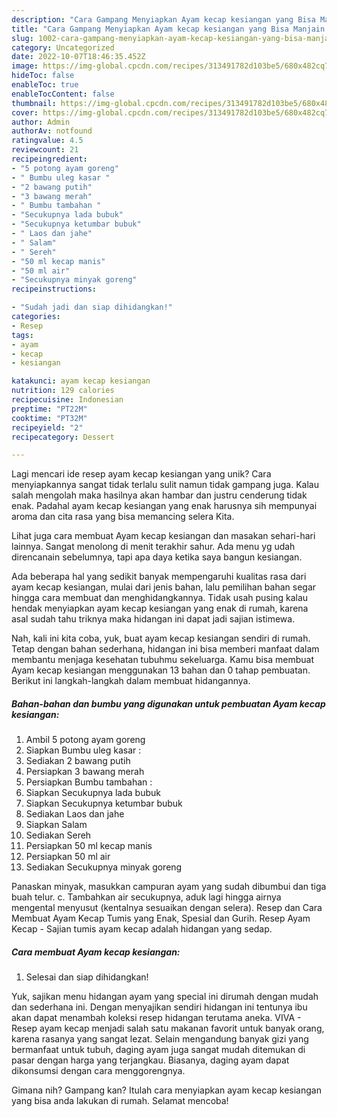 ```yaml
---
description: "Cara Gampang Menyiapkan Ayam kecap kesiangan yang Bisa Manjain Lidah"
title: "Cara Gampang Menyiapkan Ayam kecap kesiangan yang Bisa Manjain Lidah"
slug: 1002-cara-gampang-menyiapkan-ayam-kecap-kesiangan-yang-bisa-manjain-lidah
category: Uncategorized
date: 2022-10-07T18:46:35.452Z
image: https://img-global.cpcdn.com/recipes/313491782d103be5/680x482cq70/ayam-kecap-kesiangan-foto-resep-utama.jpg
hideToc: false
enableToc: true
enableTocContent: false
thumbnail: https://img-global.cpcdn.com/recipes/313491782d103be5/680x482cq70/ayam-kecap-kesiangan-foto-resep-utama.jpg
cover: https://img-global.cpcdn.com/recipes/313491782d103be5/680x482cq70/ayam-kecap-kesiangan-foto-resep-utama.jpg
author: Admin
authorAv: notfound
ratingvalue: 4.5
reviewcount: 21
recipeingredient:
- "5 potong ayam goreng"
- " Bumbu uleg kasar "
- "2 bawang putih"
- "3 bawang merah"
- " Bumbu tambahan "
- "Secukupnya lada bubuk"
- "Secukupnya ketumbar bubuk"
- " Laos dan jahe"
- " Salam"
- " Sereh"
- "50 ml kecap manis"
- "50 ml air"
- "Secukupnya minyak goreng"
recipeinstructions:

- "Sudah jadi dan siap dihidangkan!"
categories:
- Resep
tags:
- ayam
- kecap
- kesiangan

katakunci: ayam kecap kesiangan 
nutrition: 129 calories
recipecuisine: Indonesian
preptime: "PT22M"
cooktime: "PT32M"
recipeyield: "2"
recipecategory: Dessert

---
```





Lagi mencari ide resep ayam kecap kesiangan yang unik? Cara menyiapkannya sangat tidak terlalu sulit namun tidak gampang juga. Kalau salah mengolah maka hasilnya akan hambar dan justru cenderung tidak enak. Padahal ayam kecap kesiangan yang enak harusnya sih mempunyai aroma dan cita rasa yang bisa memancing selera Kita.





Lihat juga cara membuat Ayam kecap kesiangan dan masakan sehari-hari lainnya. Sangat menolong di menit terakhir sahur. Ada menu yg udah direncanain sebelumnya, tapi apa daya ketika saya bangun kesiangan.

Ada beberapa hal yang sedikit banyak mempengaruhi kualitas rasa dari ayam kecap kesiangan, mulai dari jenis bahan, lalu pemilihan bahan segar hingga cara membuat dan menghidangkannya. Tidak usah pusing kalau hendak menyiapkan ayam kecap kesiangan yang enak di rumah, karena asal sudah tahu triknya maka hidangan ini dapat jadi sajian istimewa.






Nah, kali ini kita coba, yuk, buat ayam kecap kesiangan sendiri di rumah. Tetap dengan bahan sederhana, hidangan ini bisa memberi manfaat dalam membantu menjaga kesehatan tubuhmu sekeluarga. Kamu bisa membuat Ayam kecap kesiangan menggunakan 13 bahan dan 0 tahap pembuatan. Berikut ini langkah-langkah dalam membuat hidangannya.

<!--inarticleads1-->

##### Bahan-bahan dan bumbu yang digunakan untuk pembuatan Ayam kecap kesiangan:

1. Ambil 5 potong ayam goreng
1. Siapkan  Bumbu uleg kasar :
1. Sediakan 2 bawang putih
1. Persiapkan 3 bawang merah
1. Persiapkan  Bumbu tambahan :
1. Siapkan Secukupnya lada bubuk
1. Siapkan Secukupnya ketumbar bubuk
1. Sediakan  Laos dan jahe
1. Siapkan  Salam
1. Sediakan  Sereh
1. Persiapkan 50 ml kecap manis
1. Persiapkan 50 ml air
1. Sediakan Secukupnya minyak goreng


Panaskan minyak, masukkan campuran ayam yang sudah dibumbui dan tiga buah telur. c. Tambahkan air secukupnya, aduk lagi hingga airnya mengental menyusut (kentalnya sesuaikan dengan selera). Resep dan Cara Membuat Ayam Kecap Tumis yang Enak, Spesial dan Gurih. Resep Ayam Kecap - Sajian tumis ayam kecap adalah hidangan yang sedap. 

<!--inarticleads2-->

##### Cara membuat Ayam kecap kesiangan:


1. Selesai dan siap dihidangkan!

Yuk, sajikan menu hidangan ayam yang special ini dirumah dengan mudah dan sederhana ini. Dengan menyajikan sendiri hidangan ini tentunya ibu akan dapat menambah koleksi resep hidangan terutama aneka. VIVA - Resep ayam kecap menjadi salah satu makanan favorit untuk banyak orang, karena rasanya yang sangat lezat. Selain mengandung banyak gizi yang bermanfaat untuk tubuh, daging ayam juga sangat mudah ditemukan di pasar dengan harga yang terjangkau. Biasanya, daging ayam dapat dikonsumsi dengan cara menggorengnya. 

Gimana nih? Gampang kan? Itulah cara menyiapkan ayam kecap kesiangan yang bisa anda lakukan di rumah. Selamat mencoba!
